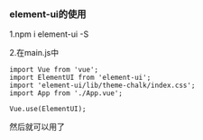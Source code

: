 ### element-ui的使用

1.npm i element-ui -S

2.在main.js中

```
import Vue from 'vue';
import ElementUI from 'element-ui';
import 'element-ui/lib/theme-chalk/index.css';
import App from './App.vue';

Vue.use(ElementUI);
```

然后就可以用了

